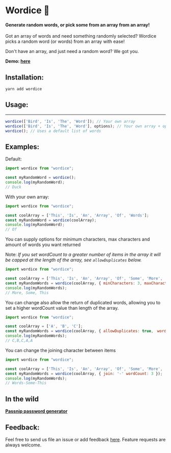 # Wordice 🎲
#### Generate random words, or pick some from an array from an array!

Got an array of words and need something randomly selected? Wordice picks a random word (or words) from an array with ease!

Don't have an array, and just need a random word? We got you.

**Demo: [here](https://codesandbox.io/s/wordice-9mmjm?file=/src/App.js)**

## Installation:
```jsx
yarn add wordice
```
## Usage:
***
```jsx
wordice(['Bird', 'Is', 'The', 'Word']); // Your own array
wordice(['Bird', 'Is', 'The', 'Word'], options); // Your own array + options!
wordice(); // Uses a default list of words
```

## Examples:
Default:
```jsx
import wordice from "wordice";

const myRandomWord = wordice();
console.log(myRandomWord);
// Duck
```
With your own array:
```jsx
import wordice from "wordice";

const coolArray = ['This', 'Is', 'An', 'Array', 'Of', 'Words'];
const myRandomWord = wordice(coolArray);
console.log(myRandomWord);
// Of
```

You can supply options for minimum characters, max characters and amount of words you want returned

Note: *If you set wordCount to a greater number of items in the array it will be capped at the length of the array, see `allowDuplicates` below.*

```jsx
import wordice from "wordice";

const coolArray = ['This', 'Is', 'An', 'Array', 'Of', 'Some', 'More', 'Words'];
const myRandomWords = wordice(coolArray, { minCharacters: 3, maxCharacters: 4, wordCount: 3 });
console.log(myRandomWords);
// More, Some, This
```
You can change also allow the return of duplicated words, allowing you to set a higher wordCount value than
length of the array.

```jsx
import wordice from "wordice";

const coolArray = ['A', 'B', 'C'];
const myRandomWords = wordice(coolArray, { allowDuplicates: true,　wordCount: ５ });
console.log(myRandomWords);
// C,B,C,A,A
```

You can change the joining character between items

```jsx
import wordice from "wordice";

const coolArray = ['This', 'Is', 'An', 'Array', 'Of', 'Some', 'More', 'Words'];
const myRandomWords = wordice(coolArray, { join: '-' wordCount: 3 });
console.log(myRandomWords);
// Words-Some-This
```

## In the wild

**[Passnip password generator](https://passnip.com)**

## Feedback:
Feel free to send us file an issue or add feedback [here](https://github.com/hachi-studio/wordice/issues/new). Feature requests are always welcome.
